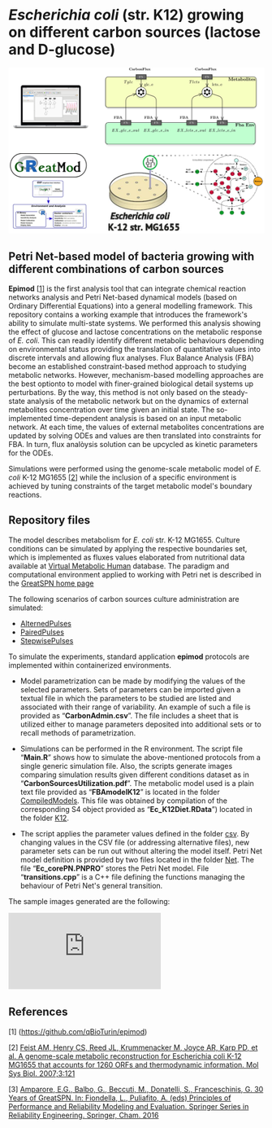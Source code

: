 # _Escherichia coli_ (str. K12) growing on different carbon sources (lactose and D-glucose)
![Flyer](https://github.com/qBioTurin/Ec_coli_modelling/blob/main/Input/notes/4Md/Flyer_Sum_G-L_model.png)

## Petri Net-based model of bacteria growing with different combinations of carbon sources
**Epimod** [[1](#references)] is the first analysis tool that can integrate chemical reaction networks analysis and Petri Net-based dynamical models (based on Ordinary Differential Equations) into a general modelling framework. This repository contains a working example that introduces the framework's ability to simulate multi-state systems. We performed this analysis showing the effect of glucose and lactose concentrations on the metabolic response of _E. coli_. This can readily identify different metabolic behaviours depending on environmental status providing the translation of quantitative values into discrete intervals and allowing flux analyses. Flux Balance Analysis (FBA) become an established constraint-based method approach to studying metabolic networks. However, mechanism-based modelling approaches are the best optionto to model with finer-grained biological detail systems up perturbations.  By the way, this method is not only based on the steady-state analysis of the metabolic network but on the dynamics of external metabolites concentration over time given an initial state. The so-implemented time-dependent analysis is based on an input metabolic network. At each time, the values of external metabolites concentrations are updated by solving ODEs and values are then translated into constraints for FBA. In turn, flux analòysis solution can be upcycled as kinetic parameters for the ODEs.

Simulations were performed using the genome-scale metabolic model of _E. coli_ K-12 MG1655 [[2](#references)] while the inclusion of a specific environment is achieved by tuning constraints of the target metabolic model's boundary reactions. 

## Repository files
The model describes metabolism for _E. coli_ str. K-12 MG1655. Culture conditions can be simulated by applying the respective boundaries set, which is implemented as fluxes values elaborated from nutritional data available at [Virtual Metabolic Human](https://www.vmh.life/#nutrition) database. The paradigm and computational environment applied to working with Petri net is described in the [GreatSPN home page](http://www.di.unito.it/~amparore/mc4cslta/editor.html)

The following scenarios of carbon sources culture administration are simulated:

  * [AlternedPulses](https://github.com/qBioTurin/Ec_coli_modelling/blob/main/Input/csv/AlternedPulses.csv)
  * [PairedPulses](https://github.com/qBioTurin/Ec_coli_modelling/blob/main/Input/csv/PairedPulses.csv)
  * [StepwisePulses](https://github.com/qBioTurin/Ec_coli_modelling/blob/main/Input/csv/StepwisePulses.csv)

To simulate the experiments, standard application **epimod** protocols are implemented within containerized environments.

* Model parametrization can be made by modifying the values of the selected parameters. Sets of parameters can be imported given a textual file in which the parameters to be studied are listed and associated with their range of variability. An example of such a file is provided as “**CarbonAdmin.csv**”. The file includes a sheet that is utilized either to manage parameters deposited into additional sets or to recall methods of parametrization.

* Simulations can be performed in the R environment. The script file “**Main.R**” shows how to simulate the above-mentioned protocols from a single generic simulation file. Also, the scripts generate images comparing simulation results given different conditions dataset as in “**CarbonSourcesUtilization.pdf**”. The metabolic model used is a plain text file provided as “**FBAmodelK12**” is located in the folder [CompiledModels](https://github.com/qBioTurin/Ec_coli_modelling/blob/main/Input/CompiledModels). This file was obtained by compilation of the corresponding S4 object provided as “**Ec_K12Diet.RData**”) located in the folder [K12](https://github.com/qBioTurin/Ec_coli_modelling/blob/main/Input/Models/K12). 

* The script applies the parameter values defined in the folder [csv](https://github.com/qBioTurin/Ec_coli_modelling/blob/main/Input/csv). By changing values in the CSV file (or addressing alternative files), new parameter sets can be run out without altering the model itself. Petri Net model definition is provided by two files located in the folder [Net](https://github.com/qBioTurin/Ec_coli_modelling/blob/main/Input/Models/Net). The file “**Ec_corePN.PNPRO**” stores the Petri Net model. File “**transitions.cpp**” is a C++ file defining the functions managing the behaviour of Petri Net's general transition.

The sample images generated are the following:

![ModelSim](https://github.com/qBioTurin/Ec_coli_modelling/blob/main/Results/CarbonSourcesUtilization.pdf)


## References
[1] (https://github.com/qBioTurin/epimod)

[2] [Feist AM, Henry CS, Reed JL, Krummenacker M, Joyce AR, Karp PD, et al. A genome-scale metabolic reconstruction for Escherichia coli K-12 MG1655 that accounts for 1260 ORFs and thermodynamic information. Mol Sys Biol. 2007;3:121](https://www.embopress.org/doi/full/10.1038/msb4100155)

[3] [Amparore, E.G., Balbo, G., Beccuti, M., Donatelli, S., Franceschinis, G. 30 Years of GreatSPN.  In: Fiondella, L., Puliafito, A. (eds) Principles of Performance and Reliability Modeling and Evaluation. Springer Series in Reliability Engineering. Springer, Cham. 2016](https://link.springer.com/chapter/10.1007/978-3-319-30599-8_9)
